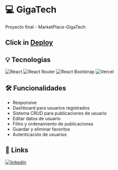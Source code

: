 # 💻 GigaTech
Proyecto final - MarketPlace-GigaTech
## Click in [Deploy](https://giga-tech-proyecto-final.vercel.app/ "GigaTech")

## 💡 Tecnologias

![React](https://camo.githubusercontent.com/8e862b73c9233e7070a625ab8d44b254ce3823c7782522119196cdebc0e00603/68747470733a2f2f696d672e736869656c64732e696f2f7374617469632f76313f6c6162656c3d266d6573736167653d72656163746a7326636f6c6f723d313741314536266c6f676f3d7265616374266c6f676f436f6c6f723d7768697465267374796c653d666f722d7468652d6261646765)
![React Router](https://img.shields.io/badge/React_Router-CA4245?style=for-the-badge&logo=react-router&logoColor=white)
![React Bootstrap](https://justinmahar.gallerycdn.vsassets.io/extensions/justinmahar/react-bootstrap-snippets/2.1.0/1674710651199/Microsoft.VisualStudio.Services.Icons.Default)
![Vercel](https://assets.vercel.com/image/upload/v1607554385/repositories/vercel/logo.png)

## 🛠 Funcionalidades

- Responsive
- Dashboard para usuarios registrados
- Sistema CRUD para publicaciones de usuario
- Editar datos de usuario
- Filtro y ordenamiento de publicaciones
- Guardar y eliminar favoritos
- Autenticación de usuarios

## 🔗 Links

[![linkedin](https://img.shields.io/badge/linkedin-0A66C2?style=for-the-badge&logo=linkedin&logoColor=white)](https://www.linkedin.com/in/mauricio-lobos-figueroa-9a0130248/)